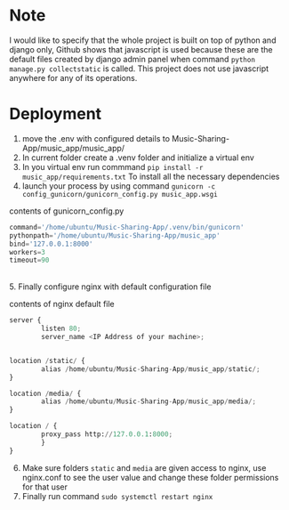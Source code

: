 # Note
I would like to specify that the whole project is built on top of python and django only, Github shows that javascript is used because these are the default files created by django admin panel when command `python manage.py collectstatic` is called. This project does not use javascript anywhere for any of its operations.
# Deployment
1. move the .env with configured details to Music-Sharing-App/music_app/music_app/ </br>
2. In current folder create a .venv folder and initialize a virtual env
3. In you virtual env run commmand `pip install -r music_app/requirements.txt` To install all the necessary dependencies </br>
4.  launch your process by using command `gunicorn -c config_gunicorn/gunicorn_config.py music_app.wsgi`

contents of gunicorn_config.py
```python
command='/home/ubuntu/Music-Sharing-App/.venv/bin/gunicorn'
pythonpath='/home/ubuntu/Music-Sharing-App/music_app'
bind='127.0.0.1:8000'
workers=3
timeout=90
```
</br>
5.  Finally configure nginx with default configuration file

contents of nginx default file 
</br>
```python
server {
        listen 80;
        server_name <IP Address of your machine>;


location /static/ {
        alias /home/ubuntu/Music-Sharing-App/music_app/static/;
}

location /media/ {
        alias /home/ubuntu/Music-Sharing-App/music_app/media/;
}

location / {
        proxy_pass http://127.0.0.1:8000;
        }
}
```
6. Make sure folders `static` and `media` are given access to nginx, use nginx.conf to see the user value and change these folder permissions for that user  
7. Finally run command `sudo systemctl restart nginx`

